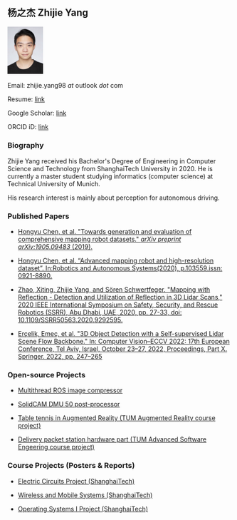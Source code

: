 ## 杨之杰 Zhijie Yang

<img src="./misc/Fotobild_4_3.jpg"  width="80">

Email: zhijie.yang98 *at* outlook *dot* com

Resume: [link](./misc/Resume.pdf)

Google Scholar: [link](https://scholar.google.com/citations?user=PoMavK4AAAAJ)

ORCID iD: [link](https://orcid.org/0000-0002-0731-303X)

### Biography

Zhijie Yang received his Bachelor's Degree of Engineering in Computer Science and Technology from ShanghaiTech University in 2020. He is currently a master student studying informatics (computer science) at Technical University of Munich.


His research interest is mainly about perception for autonomous driving. 

### Published Papers

* [Hongyu Chen, et al. "Towards generation and evaluation of comprehensive mapping robot datasets." *arXiv preprint arXiv:1905.09483* (2019).](https://arxiv.org/abs/1905.09483)

* [Hongyu Chen, et al. “Advanced mapping robot and high-resolution dataset”. In:Robotics and Autonomous Systems(2020), p.103559.issn: 0921-8890.](https://doi.org/10.1016/j.robot.2020.103559)

* [Zhao, Xiting, Zhijie Yang, and Sören Schwertfeger. "Mapping with Reflection - Detection and Utilization of Reflection in 3D Lidar Scans," 2020 IEEE International Symposium on Safety, Security, and Rescue Robotics (SSRR), Abu Dhabi, UAE, 2020, pp. 27-33, doi: 10.1109/SSRR50563.2020.9292595.](https://ieeexplore.ieee.org/abstract/document/9292595)

* [Erçelik, Emeç, et al. "3D Object Detection with a Self-supervised Lidar Scene Flow Backbone." In: Computer Vision–ECCV 2022: 17th European Conference, Tel Aviv, Israel, October 23–27, 2022, Proceedings, Part X. Springer. 2022, pp. 247–265](https://arxiv.org/abs/2205.00705)

### Open-source Projects

* [Multithread ROS image compressor](https://github.com/zhijie-yang/image-compress-pkg)

* [SolidCAM DMU 50 post-processor](https://github.com/zhijie-yang/SolidCamPostProcessor)

* [Table tennis in Augmented Reality (TUM Augmented Reality course project)](https://gitlab.com/zhijie-yang/virtualtennis)

* [Delivery packet station hardware part (TUM Advanced Software Engeering course project)](https://github.com/zhijie-yang/TUM-ASE-Project-Boardend)

### Course Projects (Posters & Reports)

* [Electric Circuits Project (ShanghaiTech)](./misc/course_project_report/electric_circuits_project.pdf)

* [Wireless and Mobile Systems (ShanghaiTech)](./misc/course_project_report/wireless_and_mobile_systems.pdf)

* [Operating Systems I Project (ShanghaiTech)](./misc/course_project_report/operating_systems_i_project.pdf)
